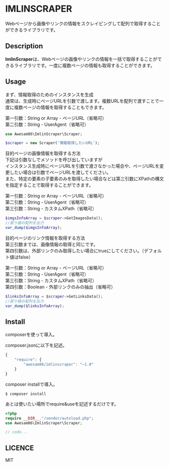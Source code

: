 # IMLINSCRAPER

Webページから画像やリンクの情報をスクレイピングして配列で取得することができるライブラリです。

## Description

**ImlinScraper**は、Webページの画像やリンクの情報を一括で取得することができるライブラリです。一度に複数ページの情報も取得することができます。

## Usage

まず、情報取得のためのインスタンスを生成  
通常は、生成時にページURLを引数で渡します。複数URLを配列で渡すことで一度に複数ページの情報を取得することもできます。  

第一引数：String or Array - ページURL（省略可）  
第二引数：String - UserAgent（省略可）  

```php
use Awesam86\ImlinScraper\Scraper;

$scraper = new Scraper('情報取得したいURL');
```

目的ページの画像情報を取得する方法  
下記は引数なしでメソッドを呼び出していますが  
インスタンス生成時にページURLを引数で渡さなかった場合や、ページURLを変更したい場合は引数でページURLを渡してください。  
また、特定の要素の子要素のみを取得したい場合などは第三引数にXPathの構文を指定することで取得することができます。

第一引数：String or Array - ページURL（省略可）  
第二引数：String - UserAgent（省略可）  
第三引数：String - カスタムXPath（省略可）  

```php
$imgsInfoArray = $scraper->GetImagesData();
//戻り値の配列を出力
var_dump($imgsInfoArray);
```

目的ページのリンク情報を取得する方法  
第三引数までは、画像情報の取得と同じです。  
第四引数は、外部リンクのみ取得したい場合にtrueにしてください。（デフォルト値はfalse）  

第一引数：String or Array - ページURL（省略可）  
第二引数：String - UserAgent（省略可）  
第三引数：String - カスタムXPath（省略可）  
第四引数：Boolean - 外部リンクのみの抽出（省略可）  

```php
$linksInfoArray = $scraper->GetLinksData();
//戻り値の配列を出力
var_dump($linksInfoArray);
```

## Install

composerを使って導入。

composer.jsonに以下を記述。

```javascript
{
    "require": {
        "awesam86/imlinscraper": "~1.0"
    }
}

```

composer installで導入。

```
$ composer install
```

あとは使いたい場所でrequire&useを記述するだけです。

```php
<?php
require __DIR__."/vendor/autoload.php";
use Awesam86\ImlinScraper\Scraper;

// code...
```

## LICENCE

MIT

